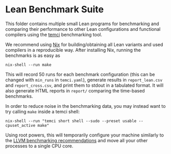 # Lean Benchmark Suite

This folder contains multiple small Lean programs for benchmarking and comparing their performance
to other Lean configurations and functional compilers using the
[temci](https://github.com/parttimenerd/temci) benchmarking tool.

We recommend using [Nix](https://nixos.org/nix/) for building/obtaining all Lean variants and used
compilers in a reproducible way. After installing Nix, running the benchmarks is as easy as

```
nix-shell --run make
```

This will record 50 runs for each benchmark configuration (this can be changed with `min_runs` in `temci.yaml`),
generate results in `report_lean.csv` and `report_cross.csv`, and print them to stdout in a tabulated format.
It will also generate HTML reports in `report/` comparing the time-based benchmarks.

In order to reduce noise in the benchmarking data, you may instead want to try calling `make` inside a
temci shell:

```
nix-shell --run "temci short shell --sudo --preset usable --cpuset_active make"
```

Using root powers, this will temporarily configure your machine similarly to the
[LLVM benchmarking recommendations](https://llvm.org/docs/Benchmarking.html) and move all your other
processes to a single CPU core.
